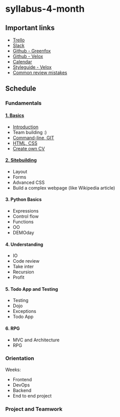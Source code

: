 # syllabus-4-month

## Important links
- [Trello](https://trello.com/gfvelox)
- [Slack](https://greenfox-velox.slack.com)
- [Github - Greenfox](https://github.com/greenfox-academy)
- [Github - Velox](https://github.com/greenfox-velox)
- [Calendar](https://calendar.google.com/calendar/embed?src=greenfoxacademy.com_ehpmoefcl83hl1t1kgdgaio1cg%40group.calendar.google.com&ctz=Europe/Budapest)
- [Styleguide - Velox](STYLEGUIDE.md)
- [Common review mistakes](review/)

## Schedule

### Fundamentals

#### [1. Basics](week-01/)
- [Introduction](week-01/1-introduction)
- Team building :)
- [Command-line, GIT](week-01/3-command-line)
- [HTML, CSS](week-01/4-html-css)
- [Create own CV](week-01/5-cv)

#### [2. Sitebuilding](week-02/)
- Layout
- Forms
- Advanced CSS
- Build a complex webpage (like Wikipedia article)

#### 3. Python Basics
- Expressions
- Control flow
- Functions
- OO
- DEMOday

#### 4. Understanding
- IO
- Code review
- Take inter
- Recursion
- Profit

#### 5. Todo App and Testing
- Testing
- Dojo
- Exceptions
- Todo App

#### 6. RPG
- MVC and Architecture
- RPG

### Orientation
Weeks:
- Frontend
- DevOps
- Backend
- End to end project

### Project and Teamwork
